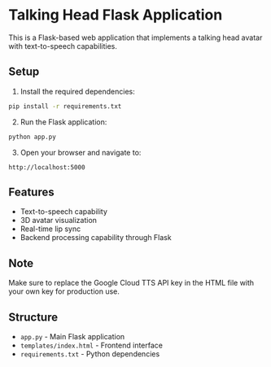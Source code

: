 # Talking Head Flask Application

This is a Flask-based web application that implements a talking head avatar with text-to-speech capabilities.

## Setup

1. Install the required dependencies:
```bash
pip install -r requirements.txt
```

2. Run the Flask application:
```bash
python app.py
```

3. Open your browser and navigate to:
```
http://localhost:5000
```

## Features

- Text-to-speech capability
- 3D avatar visualization
- Real-time lip sync
- Backend processing capability through Flask

## Note
Make sure to replace the Google Cloud TTS API key in the HTML file with your own key for production use.

## Structure
- `app.py` - Main Flask application
- `templates/index.html` - Frontend interface
- `requirements.txt` - Python dependencies 